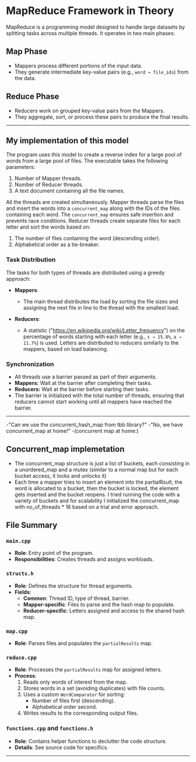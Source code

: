 # MapReduce Framework in Theory

MapReduce is a programming model designed to handle large datasets by splitting tasks across multiple threads. It operates in two main phases:

## Map Phase
- Mappers process different portions of the input data.
- They generate intermediate key-value pairs (e.g., `word → file_ids`) from the data.

## Reduce Phase
- Reducers work on grouped key-value pairs from the Mappers.
- They aggregate, sort, or process these pairs to produce the final results.

---

## My implementation of this model

The program uses this model to create a reverse index for a large pool of words from a large 
pool of files. The executable takes the following parameters:
1. Number of Mapper threads.
2. Number of Reducer threads.
3. A text document containing all the file names.

All the threads are created simultaneously. Mapper threads parse the files and insert the words 
into a `concurrent_map` along with the IDs of the files containing each word. The 
`concurrent_map` ensures safe insertion and prevents race conditions. Reducer threads create 
separate files for each letter and sort the words based on:
1. The number of files containing the word (descending order).
2. Alphabetical order as a tie-breaker.

### Task Distribution
The tasks for both types of threads are distributed using a greedy approach:

- **Mappers**:
  - The main thread distributes the load by sorting the file sizes and assigning the next file 
    in line to the thread with the smallest load.

- **Reducers**:
  - A statistic ("https://en.wikipedia.org/wiki/Letter_frequency") on the percentage of words starting with 
  each letter (e.g., `s → 15.8%`, `a → 11.7%`) is used.
  Letters are distributed to reducers similarly to the mappers, based on load balancing.

### **Synchronization**

- All threads use a barrier passed as part of their arguments.
- **Mappers:** Wait at the barrier after completing their tasks.  
- **Reducers:** Wait at the barrier before starting their tasks.  
- The barrier is initialized with the total number of threads, ensuring that reducers cannot start working until all mappers have reached the barrier.


---

  -"Can we use the concurrent_hash_map from tbb library?"
  -"No, we have concurrent_map at home!"
  -(concurrent map at home:)
## Concurrent_map implemetation
  - The concurrent_map structure is just a list of buckets, each consisting in a unordered_map and a mutex
  (similar to a normal map but for each bucket access, it locks and unlocks it)
  - Each time a mapper tries to insert an element into the partialRsult, the word is allocated to a bucket,
  then the bucket is locked, the element gets inserted and the bucket reopens. I tried running the code with
  a variety of buckets and for scalability I initialized the concurrent_map with no_of_threads * 16 based on
  a trial and error approach.

## File Summary

### `main.cpp`
- **Role**: Entry point of the program.
- **Responsibilities**: Creates threads and assigns workloads.

### `structs.h`
- **Role**: Defines the structure for thread arguments.
- **Fields**:
  - **Common**: Thread ID, type of thread, barrier.
  - **Mapper-specific**: Files to parse and the hash map to populate.
  - **Reducer-specific**: Letters assigned and access to the shared hash map.

### `map.cpp`
- **Role**: Parses files and populates the `partialResults` map.

### `reduce.cpp`
- **Role**: Processes the `partialResults` map for assigned letters.
- **Process**:
  1. Reads only words of interest from the map.
  2. Stores words in a set (avoiding duplicates) with file counts.
  3. Uses a custom `WordComparator` for sorting:
     - Number of files first (descending).
     - Alphabetical order second.
  4. Writes results to the corresponding output files.

### `functions.cpp` and `functions.h`
- **Role**: Contains helper functions to declutter the code structure.
- **Details**: See source code for specifics.

---
